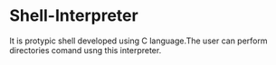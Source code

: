 # Shell-Interpreter
It is protypic shell developed using C language.The user can perform directories comand usng this interpreter.
